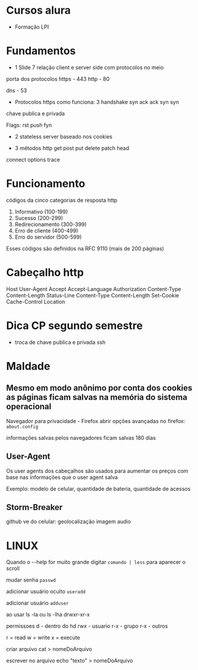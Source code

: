 
# Cursos alura

- Formação LPI

#  Fundamentos

- 1
Slide 7 relação client e server side com protocolos no meio

porta dos protocolos 
https - 443
http - 80

dns - 53

- Protocolos https
como funciona:
3 handshake
syn ack
ack syn
syn

chave publica e privada

Flags: 
rst
push
fyn

- 2
stateless server
baseado nos cookies

- 3
métodos http
get
post
put
delete
patch
head

connect
options
trace

# Funcionamento
códigos da cinco categorias de resposta http

1. Informativo (100-199)
2. Sucesso (200-299)
3. Redirecionamento (300-399)
4. Erro de cliente (400-499)
5. Erro do servidor (500-599)

Esses códigos são definidos na
RFC 9110 (mais de 200 páginas)

# Cabeçalho http

Host
User-Agent
Accept
Accept-Language
Authorization
Content-Type
Content-Length
Status-Line
Content-Type
Content-Length
Set-Cookie
Cache-Control
Location

# Dica CP segundo semestre

- troca de chave publica e privada ssh

# Maldade

## Mesmo em modo anônimo por conta dos cookies as páginas ficam salvas na memória do sistema operacional

Navegador para privacidade - Firefox
abrir opções avançadas no firefox:
``` about.config ```

informações salvas pelos navegadores ficam salvas 180 dias

## User-Agent 
Os user agents dos cabeçalhos são usados para aumentar os preços com base nas informações que o user agent salva

Exemplo: modelo de celular, quantidade de bateria, quantidade de acessos

## Storm-Breaker 
github
ve do celular: 
geolocalização
imagem
audio

# LINUX

Quando o --help for muito grande digitar
``` comando | less ```
para aparecer o scroll

mudar senha
``` passwd ```

adicionar usuário oculto 
``` useradd ```

adicionar usuário
``` adduser ```

ao usar ls -la ou ls -lha
drwxr-xr-x

permissoes
d - dentro do hd
rwx - usuario
r-x - grupo
r-x - outros

r = read
w = write
x = execute

criar arquivo
cat > nomeDoArquivo

escrever no arquivo
echo "texto" > nomeDoArquivo
